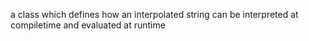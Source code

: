 a class which defines how an interpolated string can be interpreted at compiletime and evaluated at runtime
